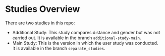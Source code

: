# Studies Overview
There are two studies in this repo:
- Additional Study: This study compares distance and gender but was not carried out. It is available in the branch `additional-study-main`.
- Main Study: This is the version in which the user study was conducted. It is available in the branch `separate_studies`.
